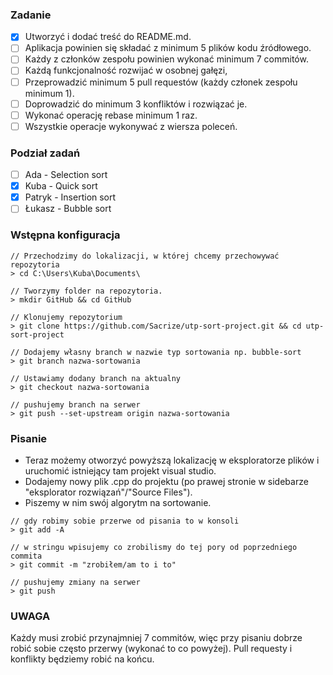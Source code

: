 ### Zadanie

- [x] Utworzyć i dodać treść do README.md.
- [ ] Aplikacja powinien się składać z minimum 5 plików kodu źródłowego.
- [ ] Każdy z członków zespołu powinien wykonać minimum 7 commitów.
- [ ] Każdą funkcjonalność rozwijać w osobnej gałęzi,
- [ ] Przeprowadzić minimum 5 pull requestów (każdy członek zespołu minimum 1).
- [ ] Doprowadzić do minimum 3 konfliktów i rozwiązać je.
- [ ] Wykonać operację rebase minimum 1 raz.
- [ ] Wszystkie operacje wykonywać z wiersza poleceń.

### Podział zadań

- [ ] Ada - Selection sort
- [x] Kuba - Quick sort
- [x] Patryk - Insertion sort
- [ ] Łukasz - Bubble sort

### Wstępna konfiguracja
```
// Przechodzimy do lokalizacji, w której chcemy przechowywać repozytoria
> cd C:\Users\Kuba\Documents\

// Tworzymy folder na repozytoria.
> mkdir GitHub && cd GitHub

// Klonujemy repozytorium
> git clone https://github.com/Sacrize/utp-sort-project.git && cd utp-sort-project

// Dodajemy własny branch w nazwie typ sortowania np. bubble-sort
> git branch nazwa-sortowania

// Ustawiamy dodany branch na aktualny
> git checkout nazwa-sortowania

// pushujemy branch na serwer
> git push --set-upstream origin nazwa-sortowania
```

### Pisanie
- Teraz możemy otworzyć powyższą lokalizację w eksploratorze plików i uruchomić istniejący tam projekt visual studio.
- Dodajemy nowy plik .cpp do projektu (po prawej stronie w sidebarze "eksplorator rozwiązań"/"Source Files").
- Piszemy w nim swój algorytm na sortowanie.

```
// gdy robimy sobie przerwe od pisania to w konsoli
> git add -A

// w stringu wpisujemy co zrobilismy do tej pory od poprzedniego commita
> git commit -m "zrobiłem/am to i to"

// pushujemy zmiany na serwer
> git push
```

### UWAGA
Każdy musi zrobić przynajmniej 7 commitów, więc przy pisaniu dobrze robić sobie często przerwy (wykonać to co powyżej).
Pull requesty i konflikty będziemy robić na końcu.